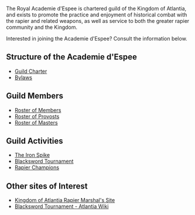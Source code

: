 ---
---

The Royal Academie d'Espee is chartered guild of the Kingdom of Atlantia, and exists to promote the practice and enjoyment of historical combat with the rapier and related weapons, as well as service to both the greater rapier community and the Kingdom.

Interested in joining the Academie d'Espee? Consult the information below.

## Structure of the Academie d'Espee

* [Guild Charter](charter)
* [Bylaws](bylaws)

## Guild Members

* [Roster of Members](members)
* [Roster of Provosts](provosts)
* [Roster of Masters](masters)

## Guild Activities

* [The Iron Spike](iron-spike)
* [Blacksword Tournament](blacksword)
* [Rapier Champions](queens-champions)

## Other sites of Interest

* [Kingdom of Atlantia Rapier Marshal's Site](https://marshal.atlantia.sca.org/rapier/)
* [Blacksword Tournament - Atlantia Wiki](https://www.wiki.atlantia.sca.org/index.php?title=Blacksword_Tournament)
